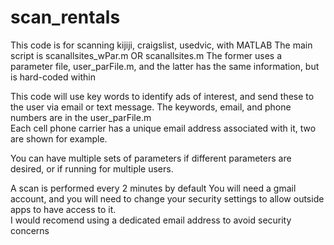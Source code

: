 # scan_rentals

This code is for scanning kijiji, craigslist, usedvic, with MATLAB
The main script is scanallsites_wPar.m OR scanallsites.m
The former uses a parameter file, user_parFile.m, and the latter has the same information, but is hard-coded within

This code will use key words to identify ads of interest, and send these to the user via email or text message. 
The keywords, email, and phone numbers are in the user_parFile.m  
Each cell phone carrier has a unique email address associated with it, two are shown for example.  

You can have multiple sets of parameters if different parameters are desired, or if running for multiple users. 

A scan is performed every 2 minutes by default
You will need a gmail account, and you will need to change your security settings to allow outside apps to have access to it.  
I would recomend using a dedicated email address to avoid security concerns
